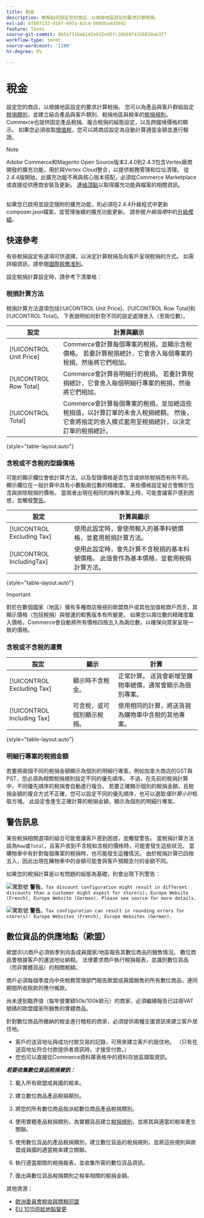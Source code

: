 ```yaml
---
title: 稅金
description: 瞭解如何設定您的商店，以根據地區設定的要求計算稅捐。
exl-id: bf807132-416f-497a-82c4-b00dba4d3092
feature: Taxes
source-git-commit: 8b5af316ab1d2e632ed5fc2066974326830ab3f7
workflow-type: tm+mt
source-wordcount: '1100'
ht-degree: 0%

---
```


# 稅金

設定您的商店，以根據地區設定的要求計算稅捐。 您可以為產品與客戶群組設定[稅捐類別](tax-class.md)，並建立結合產品與客戶類別、稅捐地區與稅率的[稅捐規則](tax-rules.md)。 Commerce也提供固定產品稅捐、複合稅捐的組態設定，以及跨國境價格的顯示。 如果您必須收取[增值稅](vat.md)，您可以將商店設定為自動計算適當金額並進行驗證。

>[!NOTE]
>
>Adobe Commerce和Magento Open Source版本2.4.0到2.4.3包含Vertex廠商開發的擴充功能，用於與Vertex Cloud整合，以提供稅務管理和位址清理。 從2.4.4版開始，此擴充功能不再與核心版本搭配，必須從Commerce Marketplace或直接從供應商安裝及更新。 [連絡頂點](https://marketplace.magento.com/partner/vertex_inc)以取得擴充功能與檔案的相關資訊。<br><br>
>
>如果您已啟用並設定隨附的擴充功能，則必須在2.4.4升級程式中更新composer.json檔案，並管理後續的擴充功能更新。 請參閱&#x200B;_升級指南_&#x200B;中的[升級模組](https://experienceleague.adobe.com/docs/commerce-operations/upgrade-guide/modules/upgrade.html)。

## 快速參考

有些稅捐設定有選項可供選擇，以決定計算稅捐及向客戶呈現稅捐的方式。 如需詳細資訊，請參閱[國際稅務准則](international-tax-guidelines.md)。

設定稅捐計算設定時，請參考下清單格：

### 稅捐計算方法

稅捐計算方法選項包括[!UICONTROL Unit Price]、[!UICONTROL Row Total]和[!UICONTROL Total]。 下表說明如何針對不同的設定處理舍入（至兩位數）。

| 設定 | 計算與顯示 |
|--- |--- |
| [!UICONTROL Unit Price] | Commerce會計算每個專案的稅捐，並顯示含稅價格。 若要計算稅捐總計，它會舍入每個專案的稅捐，然後將它們相加。 |
| [!UICONTROL Row Total] | Commerce會計算各明細行的稅捐。 若要計算稅捐總計，它會舍入每個明細行專案的稅捐，然後將它們相加。 |
| [!UICONTROL Total] | Commerce會計算每個專案的稅捐，並加總這些稅捐值，以計算訂單的未舍入稅捐總額。 然後，它會將指定的舍入模式套用至稅捐總計，以決定訂單的稅捐總計。 |

{style="table-layout:auto"}

### 含稅或不含稅的型錄價格

可能的顯示欄位會依計算方法，以及型錄價格是否包含或排除稅捐而有所不同。 顯示欄位在一般計算中具有小數點兩位數的精確度。 某些價格設定組合會顯示包含與排除稅捐的價格。 當兩者出現在相同的條列專案上時，可能會讓客戶感到困惑，並觸發[警告](taxes.md#warning-messages)。

| 設定 | 計算與顯示 |
|--- |--- |
| [!UICONTROL Excluding Tax] | 使用此設定時，會使用輸入的基準料號價格，並套用稅捐計算方法。 |
| [!UICONTROL IncludingTax] | 使用此設定時，會先計算不含稅捐的基本料號價格。 此值會作為基本價格，並套用稅捐計算方法。 |

{style="table-layout:auto"}

>[!IMPORTANT]
>
>對於在數個國家（地區）擁有多種商店檢視的歐盟商戶或其他加值稅商戶而言，其顯示價格（包括稅捐）與營運的較舊版本有所變更。 如果您以兩位數的精確度載入價格，Commerce會自動將所有價格四捨五入為兩位數，以確保向買家呈現一致的價格。

### 含稅或不含稅的運費

| 設定 | 顯示 | 計算 |
|--- |--- |--- |
| [!UICONTROL Excluding Tax] | 顯示時不含稅金。 | 正常計算。 送貨會新增至購物車總價，通常會顯示為個別專案。 |
| [!UICONTROL Including Tax] | 可含稅，或可個別顯示稅捐。 | 使用相同的計算，將送貨視為購物車中含稅的其他專案。 |

{style="table-layout:auto"}

### 明細行專案的稅捐金額

若要將兩個不同的稅捐金額顯示為個別的明細行專案，例如加拿大商店的GST與PST，您必須為相關稅捐規則設定不同的優先順序。 不過，在先前的稅捐計算中，不同優先順序的稅捐會自動進行複合。 若要正確顯示個別的稅捐金額，且稅捐金額的複合方式不正確，您可以設定不同的優先順序，也可以選取&#x200B;_僅計算小計_&#x200B;核取方塊。 此設定會產生正確計算的稅捐金額，顯示為個別的明細行專案。

## 警告訊息

某些稅捐相關選項的組合可能會讓客戶感到困惑，並觸發警告。 當稅捐計算方法設為`Row`或`Total`，且客戶收到不含稅和含稅的價格時，可能會發生這些狀況。 當購物車中有針對每個專案的稅捐時，也可能發生這種情況。 由於稅捐計算已四捨五入，因此出現在購物車中的金額可能會與客戶預期支付的金額不同。

如果您的稅捐計算是以有問題的組態為基礎，則會出現下列警告：

![驚歎號](../assets/icon-warning.png) **警告**。`Tax discount configuration might result in different discounts than a customer might expect for store(s); Europe Website (French), Europe Website (German). Please see source for more details.`

![驚歎號](../assets/icon-warning.png) **警告**。`Tax configuration can result in rounding errors for store(s): Europe Websites (French), Europe Websites (German).`

## 數位貨品的供應地點（歐盟）

歐盟(EU)商戶必須依季別向各成員國家/地區報告其數位商品的銷售情況。 數位商品會根據客戶的運送地址納稅。 法律要求商戶執行稅捐報表，並識別數位貨品（而非實體貨品）的相關稅額。

商戶必須每個季度向中央稅務管理部門報告歐盟成員國銷售的所有數位商品，連同期間所收稅款的應付帳款。

尚未達到臨界值（每年營業額50k/100k歐元）的商家，必須繼續報告已註冊VAT號碼的歐盟國家所銷售的實體商品。

針對數位商品所繳納的稅金進行稽核的商家，必須提供兩種支援資訊來建立客戶居住地。

- 客戶的送貨地址與成功付款交易的記錄，可用來建立客戶的居住地。 （只有在送貨地址符合付款提供者資訊時，才接受付款。）
- 您也可以直接從Commerce資料庫表格中的資料存放區擷取資訊。

_**若要收集數位貨品稅捐資訊：**_

1. 載入所有歐盟成員國的稅率。

1. 建立數位商品產品稅捐類別。

1. 將您的所有數位商品指派給數位商品產品稅捐類別。

1. 使用實體產品稅捐類別，為實體貨品建立[稅捐規則](tax-rules.md)，並將其與適當的稅率產生關聯。

1. 使用數位貨品的產品稅捐類別，建立數位貨品的稅捐規則，並將這些規則與歐盟成員國的適當稅率建立關聯。

1. 執行適當期間的稅捐報表，並收集所需的數位貨品資訊。

1. 匯出與數位貨品稅捐類別之稅率相關的稅捐金額。

其他資源：

- [歐洲委員會稅收與關稅同盟][1]
- [EU 1015供給地點變更][2]

[1]: https://europa.eu/youreurope/business/taxation/vat/vat-rules-rates/index_en.htm
[2]: https://www2.deloitte.com/global/en/services/tax.html
